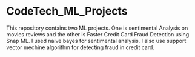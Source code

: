 # CodeTech_ML_Projects
This repository contains two ML projects. One is sentimental Analysis on movies reviews and the other is Faster Credit Card Fraud Detection using Snap ML. I used naive bayes for sentimental analysis. I also use support vector mechine algorithm for detecting fraud in credit card. 
